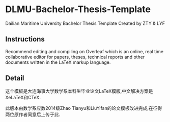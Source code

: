 # DLMU-Bachelor-Thesis-Template
Dailian Maritime University Bachelor Thesis Template Created by ZTY &amp; LYF 

## Instructions
Recommend editing and compiling on Overleaf which is an online, real time collaborative editor for papers, theses, technical reports and other documents written in the LaTeX markup language.

## Detail
这个模板是大连海事大学数学系本科生毕业论文LaTeX模版,中文解决方案是XeLaTeX和CTeX.

此版本由数学系应数2014级Zhao Tianyu和LiuYifan的论文模板改进完成,在征得两位原作者同意后上传于此.
 
